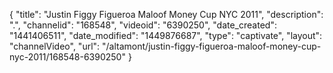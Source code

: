 {
    "title": "Justin Figgy Figueroa Maloof Money Cup NYC 2011",
    "description": ".",
    "channelid": "168548",
    "videoid": "6390250",
    "date_created": "1441406511",
    "date_modified": "1449876687",
    "type": "captivate",
    "layout": "channelVideo",
    "url": "\/altamont\/justin-figgy-figueroa-maloof-money-cup-nyc-2011\/168548-6390250"
}